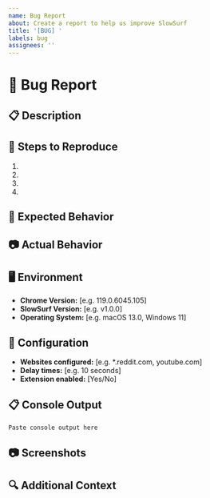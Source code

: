 ```yaml
---
name: Bug Report
about: Create a report to help us improve SlowSurf
title: '[BUG] '
labels: bug
assignees: ''
---
```


# 🐛 Bug Report

## 📋 Description
<!-- A clear and concise description of what the bug is -->

## 🔄 Steps to Reproduce
1. 
2. 
3. 
4. 

## 🎯 Expected Behavior
<!-- What you expected to happen -->

## 📷 Actual Behavior
<!-- What actually happened -->

## 🖥️ Environment
- **Chrome Version:** [e.g. 119.0.6045.105]
- **SlowSurf Version:** [e.g. v1.0.0]
- **Operating System:** [e.g. macOS 13.0, Windows 11]

## 📱 Configuration
<!-- Your SlowSurf settings -->
- **Websites configured:** [e.g. *.reddit.com, youtube.com]
- **Delay times:** [e.g. 10 seconds]
- **Extension enabled:** [Yes/No]

## 📋 Console Output
<!-- Any error messages from Chrome DevTools console -->
```
Paste console output here
```

## 📷 Screenshots
<!-- Add screenshots to help explain the problem -->

## 🔍 Additional Context
<!-- Any other context about the problem -->